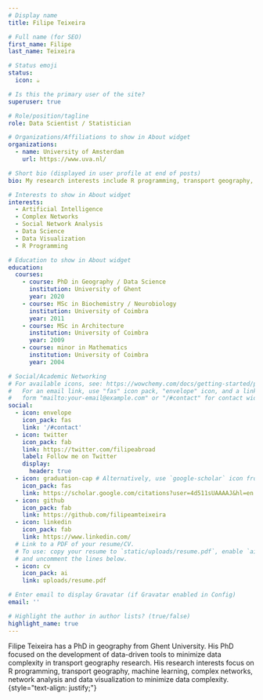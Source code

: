 ```yaml
---
# Display name
title: Filipe Teixeira

# Full name (for SEO)
first_name: Filipe
last_name: Teixeira

# Status emoji
status:
  icon: ☕️

# Is this the primary user of the site?
superuser: true

# Role/position/tagline
role: Data Scientist / Statistician

# Organizations/Affiliations to show in About widget
organizations:
  - name: University of Amsterdam
    url: https://www.uva.nl/

# Short bio (displayed in user profile at end of posts)
bio: My research interests include R programming, transport geography, machine learning, complex networks, network analysis and data visualization to minimize data complexity.

# Interests to show in About widget
interests:
  - Artificial Intelligence
  - Complex Networks
  - Social Network Analysis
  - Data Science
  - Data Visualization
  - R Programming

# Education to show in About widget
education:
  courses:
    - course: PhD in Geography / Data Science
      institution: University of Ghent
      year: 2020
    - course: MSc in Biochemistry / Neurobiology
      institution: University of Coimbra
      year: 2011
    - course: MSc in Architecture
      institution: University of Coimbra
      year: 2009
    - course: minor in Mathematics
      institution: University of Coimbra
      year: 2004

# Social/Academic Networking
# For available icons, see: https://wowchemy.com/docs/getting-started/page-builder/#icons
#   For an email link, use "fas" icon pack, "envelope" icon, and a link in the
#   form "mailto:your-email@example.com" or "/#contact" for contact widget.
social:
  - icon: envelope
    icon_pack: fas
    link: '/#contact'
  - icon: twitter
    icon_pack: fab
    link: https://twitter.com/filipeabroad
    label: Follow me on Twitter
    display:
      header: true
  - icon: graduation-cap # Alternatively, use `google-scholar` icon from `ai` icon pack
    icon_pack: fas
    link: https://scholar.google.com/citations?user=4d511sUAAAAJ&hl=en
  - icon: github
    icon_pack: fab
    link: https://github.com/filipeamteixeira
  - icon: linkedin
    icon_pack: fab
    link: https://www.linkedin.com/
  # Link to a PDF of your resume/CV.
  # To use: copy your resume to `static/uploads/resume.pdf`, enable `ai` icons in `params.yaml`,
  # and uncomment the lines below.
  - icon: cv
    icon_pack: ai
    link: uploads/resume.pdf

# Enter email to display Gravatar (if Gravatar enabled in Config)
email: ''

# Highlight the author in author lists? (true/false)
highlight_name: true
---
```


Filipe Teixeira has a PhD in geography from Ghent University. His PhD focused on the development of data-driven tools to minimize data complexity in transport geography research. His research interests focus on R programming, transport geography, machine learning, complex networks, network analysis and data visualization to minimize data complexity.
{style="text-align: justify;"}
